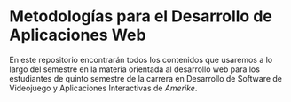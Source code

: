 # Metodologías para el Desarrollo de Aplicaciones Web

En este repositorio encontrarán todos los contenidos que usaremos a lo largo del semestre en la materia orientada al desarrollo web para los estudiantes de quinto semestre de la carrera en Desarrollo de Software de Videojuego y Aplicaciones Interactivas de _Amerike_.
